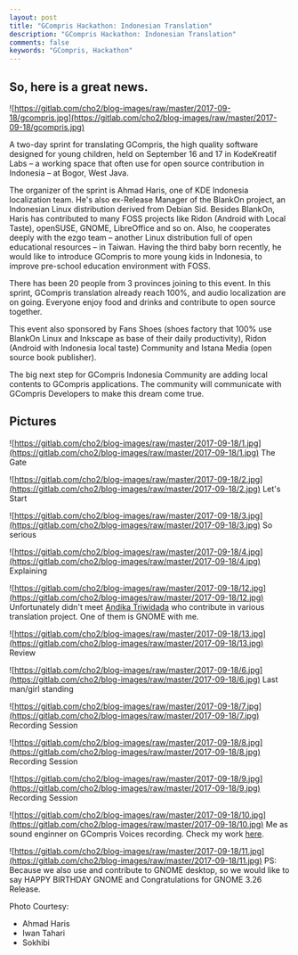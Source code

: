 ```yaml
---
layout: post
title: "GCompris Hackathon: Indonesian Translation"
description: "GCompris Hackathon: Indonesian Translation"
comments: false
keywords: "GCompris, Hackathon"
---
```


## So, here is a great news.

![https://gitlab.com/cho2/blog-images/raw/master/2017-09-18/gcompris.jpg](https://gitlab.com/cho2/blog-images/raw/master/2017-09-18/gcompris.jpg)


A two-day sprint for translating GCompris, the high quality software designed for young children, held on September 16 and 17 in KodeKreatif Labs – a working space that often use for open source contribution in Indonesia – at Bogor, West Java.

The organizer of the sprint is Ahmad Haris, one of KDE Indonesia localization team.  He's also ex-Release Manager of the BlankOn project, an Indonesian Linux distribution derived from Debian Sid.  Besides BlankOn, Haris has contributed to many FOSS projects like Ridon (Android with Local Taste), openSUSE, GNOME, LibreOffice and so on.  Also, he cooperates deeply with the ezgo team – another Linux distribution full of open educational resources – in Taiwan.  Having the third baby born recently, he would like to introduce GCompris to more young kids in Indonesia, to improve pre-school education environment with FOSS.

There has been 20 people from 3 provinces joining to this event. In this sprint, GCompris translation already reach 100%, and audio localization are on going.  Everyone enjoy food and drinks and contribute to open source together.

This event also sponsored by Fans Shoes (shoes factory that 100% use BlankOn Linux and Inkscape as base of their daily productivity), Ridon (Android with Indonesia local taste) Community and Istana Media (open source book publisher).

The big next step for GCompris Indonesia Community are adding local contents to GCompris applications. The community will communicate with GCompris Developers to make this dream come true.



## Pictures

![https://gitlab.com/cho2/blog-images/raw/master/2017-09-18/1.jpg](https://gitlab.com/cho2/blog-images/raw/master/2017-09-18/1.jpg)
The Gate

![https://gitlab.com/cho2/blog-images/raw/master/2017-09-18/2.jpg](https://gitlab.com/cho2/blog-images/raw/master/2017-09-18/2.jpg)
Let's Start

![https://gitlab.com/cho2/blog-images/raw/master/2017-09-18/3.jpg](https://gitlab.com/cho2/blog-images/raw/master/2017-09-18/3.jpg)
So serious

![https://gitlab.com/cho2/blog-images/raw/master/2017-09-18/4.jpg](https://gitlab.com/cho2/blog-images/raw/master/2017-09-18/4.jpg)
Explaining

![https://gitlab.com/cho2/blog-images/raw/master/2017-09-18/12.jpg](https://gitlab.com/cho2/blog-images/raw/master/2017-09-18/12.jpg)
Unfortunately didn't meet [Andika Triwidada](https://i14i.andika.info/index.php?title=Halaman_Utama) who contribute in various translation project. One of them is GNOME with me. 

![https://gitlab.com/cho2/blog-images/raw/master/2017-09-18/13.jpg](https://gitlab.com/cho2/blog-images/raw/master/2017-09-18/13.jpg)
Review

![https://gitlab.com/cho2/blog-images/raw/master/2017-09-18/6.jpg](https://gitlab.com/cho2/blog-images/raw/master/2017-09-18/6.jpg)
Last man/girl standing

![https://gitlab.com/cho2/blog-images/raw/master/2017-09-18/7.jpg](https://gitlab.com/cho2/blog-images/raw/master/2017-09-18/7.jpg)
Recording Session

![https://gitlab.com/cho2/blog-images/raw/master/2017-09-18/8.jpg](https://gitlab.com/cho2/blog-images/raw/master/2017-09-18/8.jpg)
Recording Session

![https://gitlab.com/cho2/blog-images/raw/master/2017-09-18/9.jpg](https://gitlab.com/cho2/blog-images/raw/master/2017-09-18/9.jpg)
Recording Session

![https://gitlab.com/cho2/blog-images/raw/master/2017-09-18/10.jpg](https://gitlab.com/cho2/blog-images/raw/master/2017-09-18/10.jpg)
Me as sound enginner on GCompris Voices recording. Check my work [here](https://github.com/cho2/GCompris-voices-ID).

![https://gitlab.com/cho2/blog-images/raw/master/2017-09-18/11.jpg](https://gitlab.com/cho2/blog-images/raw/master/2017-09-18/11.jpg)
PS: Because we also use and contribute to GNOME desktop, so we would like to say HAPPY BIRTHDAY GNOME and Congratulations for GNOME 3.26 Release.


Photo Courtesy:
* Ahmad Haris
* Iwan Tahari
* Sokhibi
